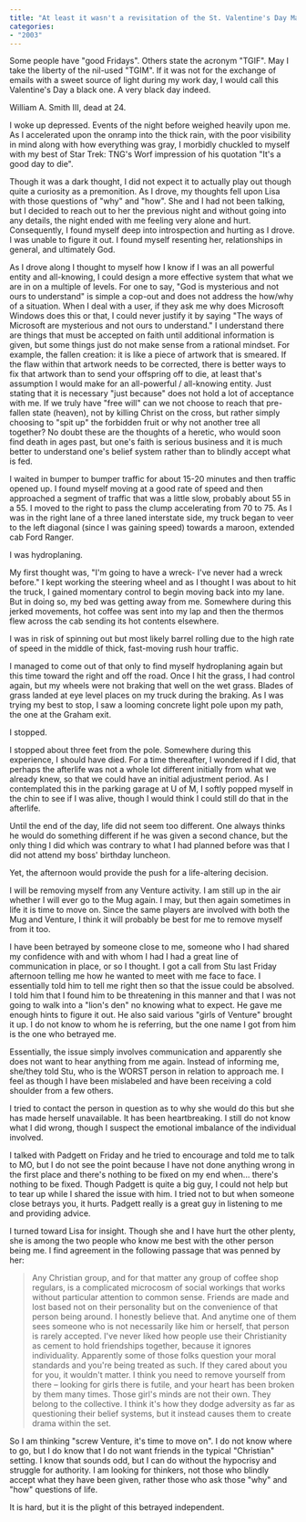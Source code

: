 ```yaml
---
title: "At least it wasn't a revisitation of the St. Valentine's Day Massacre."
categories:
- "2003"
---
```


Some people have "good Fridays". Others state the acronym "TGIF". May I take the liberty of the nil-used "TGIM". If it was not for the exchange of emails with a sweet source of light during my work day, I would call this Valentine's Day a black one. A very black day indeed.

William A. Smith III, dead at 24.

I woke up depressed. Events of the night before weighed heavily upon me. As I accelerated upon the onramp into the thick rain, with the poor visibility in mind along with how everything was gray, I morbidly chuckled to myself with my best of Star Trek: TNG's Worf impression of his quotation "It's a good day to die".

Though it was a dark thought, I did not expect it to actually play out though quite a curiosity as a premonition. As I drove, my thoughts fell upon Lisa with those questions of "why" and "how". She and I had not been talking, but I decided to reach out to her the previous night and without going into any details, the night ended with me feeling very alone and hurt. Consequently, I found myself deep into introspection and hurting as I drove. I was unable to figure it out. I found myself resenting her, relationships in general, and ultimately God.

As I drove along I thought to myself how I know if I was an all powerful entity and all-knowing, I could design a more effective system that what we are in on a multiple of levels. For one to say, "God is mysterious and not ours to understand" is simple a cop-out and does not address the how/why of a situation. When I deal with a user, if they ask me why does Microsoft Windows does this or that, I could never justify it by saying "The ways of Microsoft are mysterious and not ours to understand." I understand there are things that must be accepted on faith until additional information is given, but some things just do not make sense from a rational mindset. For example, the fallen creation: it is like a piece of artwork that is smeared. If the flaw within that artwork needs to be corrected, there is better ways to fix that artwork than to send your offspring off to die, at least that's assumption I would make for an all-powerful / all-knowing entity. Just stating that it is necessary "just because" does not hold a lot of acceptance with me. If we truly have "free will" can we not choose to reach that pre-fallen state (heaven), not by killing Christ on the cross, but rather simply choosing to "spit up" the forbidden fruit or why not another tree all together? No doubt these are the thoughts of a heretic, who would soon find death in ages past, but one's faith is serious business and it is much better to understand one's belief system rather than to blindly accept what is fed.

I waited in bumper to bumper traffic for about 15-20 minutes and then traffic opened up. I found myself moving at a good rate of speed and then approached a segment of traffic that was a little slow, probably about 55 in a 55. I moved to the right to pass the clump accelerating from 70 to 75. As I was in the right lane of a three laned interstate side, my truck began to veer to the left diagonal (since I was gaining speed) towards a maroon, extended cab Ford Ranger.

I was hydroplaning.

My first thought was, "I'm going to have a wreck- I've never had a wreck before." I kept working the steering wheel and as I thought I was about to hit the truck, I gained momentary control to begin moving back into my lane. But in doing so, my bed was getting away from me. Somewhere during this jerked movements, hot coffee was sent into my lap and then the thermos flew across the cab sending its hot contents elsewhere.

I was in risk of spinning out but most likely barrel rolling due to the high rate of speed in the middle of thick, fast-moving rush hour traffic.

I managed to come out of that only to find myself hydroplaning again but this time toward the right and off the road. Once I hit the grass, I had control again, but my wheels were not braking that well on the wet grass. Blades of grass landed at eye level places on my truck during the braking. As I was trying my best to stop, I saw a looming concrete light pole upon my path, the one at the Graham exit.

I stopped.

I stopped about three feet from the pole. Somewhere during this experience, I should have died. For a time thereafter, I wondered if I did, that perhaps the afterlife was not a whole lot different initially from what we already knew, so that we could have an initial adjustment period. As I contemplated this in the parking garage at U of M, I softly popped myself in the chin to see if I was alive, though I would think I could still do that in the afterlife.

Until the end of the day, life did not seem too different. One always thinks he would do something different if he was given a second chance, but the only thing I did which was contrary to what I had planned before was that I did not attend my boss' birthday luncheon.

Yet, the afternoon would provide the push for a life-altering decision.

I will be removing myself from any Venture activity. I am still up in the air whether I will ever go to the Mug again. I may, but then again sometimes in life it is time to move on. Since the same players are involved with both the Mug and Venture, I think it will probably be best for me to remove myself from it too.

I have been betrayed by someone close to me, someone who I had shared my confidence with and with whom I had I had a great line of communication in place, or so I thought. I got a call from Stu last Friday afternoon telling me how he wanted to meet with me face to face. I essentially told him to tell me right then so that the issue could be absolved. I told him that I found him to be threatening in this manner and that I was not going to walk into a "lion's den" no knowing what to expect. He gave me enough hints to figure it out. He also said various "girls of Venture" brought it up. I do not know to whom he is referring, but the one name I got from him is the one who betrayed me.

Essentially, the issue simply involves communication and apparently she does not want to hear anything from me again. Instead of informing me, she/they told Stu, who is the WORST person in relation to approach me. I feel as though I have been mislabeled and have been receiving a cold shoulder from a few others.

I tried to contact the person in question as to why she would do this but she has made herself unavailable. It has been heartbreaking. I still do not know what I did wrong, though I suspect the emotional imbalance of the individual involved.

I talked with Padgett on Friday and he tried to encourage and told me to talk to MO, but I do not see the point because I have not done anything wrong in the first place and there's nothing to be fixed on my end when... there's nothing to be fixed. Though Padgett is quite a big guy, I could not help but to tear up while I shared the issue with him. I tried not to but when someone close betrays you, it hurts. Padgett really is a great guy in listening to me and providing advice.

I turned toward Lisa for insight. Though she and I have hurt the other plenty, she is among the two people who know me best with the other person being me. I find agreement in the following passage that was penned by her:

> Any Christian group, and for that matter any group of coffee shop regulars, is a complicated microcosm of social workings that works without particular attention to common sense. Friends are made and lost based not on their personality but on the convenience of that person being around. I honestly believe that. And anytime one of them sees someone who is not necessarily like him or herself, that person is rarely accepted. I've never liked how people use their Christianity as cement to hold friendships together, because it ignores individuality. Apparently some of those folks question your moral standards and you're being treated as such. If they cared about you for you, it wouldn't matter. I think you need to remove yourself from there – looking for girls there is futile, and your heart has been broken by them many times. Those girl's minds are not their own. They belong to the collective. I think it's how they dodge adversity as far as questioning their belief systems, but it instead causes them to create drama within the set.

So I am thinking "screw Venture, it's time to move on". I do not know where to go, but I do know that I do not want friends in the typical "Christian" setting. I know that sounds odd, but I can do without the hypocrisy and struggle for authority. I am looking for thinkers, not those who blindly accept what they have been given, rather those who ask those "why" and "how" questions of life.

It is hard, but it is the plight of this betrayed independent.